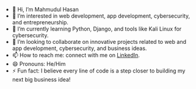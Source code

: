- 👋 Hi, I’m Mahmudul Hasan
- 👀 I’m interested in web development, app development, cybersecurity, and entrepreneurship.  
- 🌱 I’m currently learning Python, Django, and tools like Kali Linux for cybersecurity.
- 💞️ I’m looking to collaborate on innovative projects related to web and app development, cybersecurity, and business ideas.  
- 📫 How to reach me: connect with me on [LinkedIn](https://linkedin.com/in/mahmudulhasanzb).
- 😄 Pronouns: He/Him  
- ⚡ Fun fact: I believe every line of code is a step closer to building my next big business idea!
